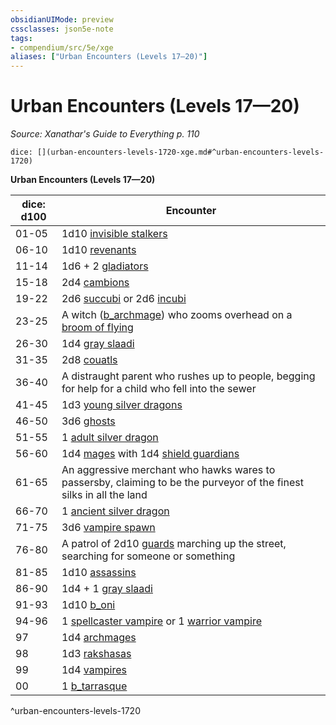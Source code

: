 ```yaml
---
obsidianUIMode: preview
cssclasses: json5e-note
tags:
- compendium/src/5e/xge
aliases: ["Urban Encounters (Levels 17—20)"]
---
```

# Urban Encounters (Levels 17—20)
*Source: Xanathar's Guide to Everything p. 110* 

`dice: [](urban-encounters-levels-1720-xge.md#^urban-encounters-levels-1720)`

**Urban Encounters (Levels 17—20)**

| dice: d100 | Encounter |
|------------|-----------|
| 01-05 | 1d10 [invisible stalkers](b_invisible-stalker.md) |
| 06-10 | 1d10 [revenants](b_revenant.md) |
| 11-14 | 1d6 + 2 [gladiators](b_gladiator.md) |
| 15-18 | 2d4 [cambions](b_cambion.md) |
| 19-22 | 2d6 [succubi](b_succubus.md) or 2d6 [incubi](b_incubus.md) |
| 23-25 | A witch ([b_archmage](b_archmage.md)) who zooms overhead on a [broom of flying](broom-of-flying.md) |
| 26-30 | 1d4 [gray slaadi](b_gray-slaad.md) |
| 31-35 | 2d8 [couatls](b_couatl.md) |
| 36-40 | A distraught parent who rushes up to people, begging for help for a child who fell into the sewer |
| 41-45 | 1d3 [young silver dragons](b_young-silver-dragon.md) |
| 46-50 | 3d6 [ghosts](b_ghost.md) |
| 51-55 | 1 [adult silver dragon](b_adult-silver-dragon.md) |
| 56-60 | 1d4 [mages](b_mage.md) with 1d4 [shield guardians](b_shield-guardian.md) |
| 61-65 | An aggressive merchant who hawks wares to passersby, claiming to be the purveyor of the finest silks in all the land |
| 66-70 | 1 [ancient silver dragon](b_ancient-silver-dragon.md) |
| 71-75 | 3d6 [vampire spawn](b_vampire-spawn.md) |
| 76-80 | A patrol of 2d10 [guards](b_guard.md) marching up the street, searching for someone or something |
| 81-85 | 1d10 [assassins](b_assassin.md) |
| 86-90 | 1d4 + 1 [gray slaadi](b_gray-slaad.md) |
| 91-93 | 1d10 [b_oni](b_oni.md) |
| 94-96 | 1 [spellcaster vampire](b_vampire-spellcaster.md) or 1 [warrior vampire](b_vampire-warrior.md) |
| 97 | 1d4 [archmages](b_archmage.md) |
| 98 | 1d3 [rakshasas](b_rakshasa.md) |
| 99 | 1d4 [vampires](2.%20GM%20Tools/5eTools%20Compendium%20&%20Rules/z_compendium/bestiary/undead/b_vampire.md) |
| 00 | 1 [b_tarrasque](b_tarrasque.md) |
^urban-encounters-levels-1720